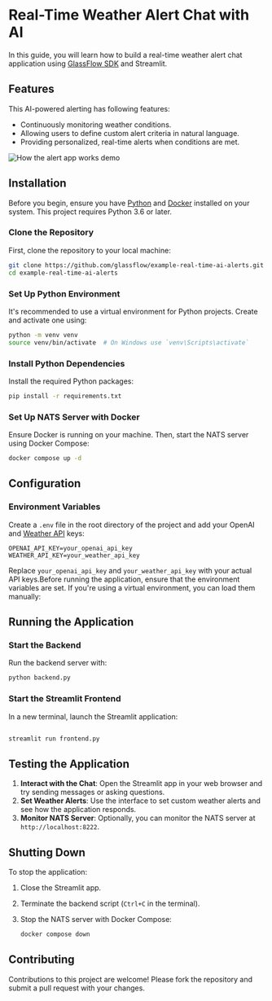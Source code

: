 # Real-Time Weather Alert Chat with AI


In this guide, you will learn how to build a real-time weather alert chat application using [GlassFlow SDK](https://github.com/glassflow/glassflow-examples) and Streamlit.

## Features
This AI-powered alerting has following features:

- Continuously monitoring weather conditions.
- Allowing users to define custom alert criteria in natural language.
- Providing personalized, real-time alerts when conditions are met.

![How the alert app works demo](/assets/Real-time%20Weather%20Alert%20Chat%20(1).gif)

## Installation

Before you begin, ensure you have [Python](https://www.python.org/downloads/) and [Docker](https://www.docker.com/products/docker-desktop/) installed on your system. This project requires Python 3.6 or later.

### Clone the Repository

First, clone the repository to your local machine:

```bash
git clone https://github.com/glassflow/example-real-time-ai-alerts.git
cd example-real-time-ai-alerts
```

### Set Up Python Environment

It's recommended to use a virtual environment for Python projects. Create and activate one using:

```bash
python -m venv venv
source venv/bin/activate  # On Windows use `venv\Scripts\activate`
```

### Install Python Dependencies

Install the required Python packages:

```bash
pip install -r requirements.txt
```

### Set Up NATS Server with Docker

Ensure Docker is running on your machine. Then, start the NATS server using Docker Compose:

```bash
docker compose up -d
```

## Configuration

### Environment Variables

Create a `.env` file in the root directory of the project and add your OpenAI and [Weather API](https://api.weatherapi.com/) keys:

```
OPENAI_API_KEY=your_openai_api_key
WEATHER_API_KEY=your_weather_api_key
```

Replace `your_openai_api_key` and `your_weather_api_key` with your actual API keys.Before running the application, ensure that the environment variables are set. If you're using a virtual environment, you can load them manually:

## Running the Application

### Start the Backend

Run the backend server with:

```bash
python backend.py
```

### Start the Streamlit Frontend

In a new terminal, launch the Streamlit application:

```bash

streamlit run frontend.py
```

## Testing the Application

1. **Interact with the Chat**: Open the Streamlit app in your web browser and try sending messages or asking questions.
2. **Set Weather Alerts**: Use the interface to set custom weather alerts and see how the application responds.
3. **Monitor NATS Server**: Optionally, you can monitor the NATS server at `http://localhost:8222`.

## Shutting Down

To stop the application:

1. Close the Streamlit app.
2. Terminate the backend script (`Ctrl+C` in the terminal).
3. Stop the NATS server with Docker Compose:
    
    ```bash
    docker compose down
    ```

## Contributing

Contributions to this project are welcome! Please fork the repository and submit a pull request with your changes.
